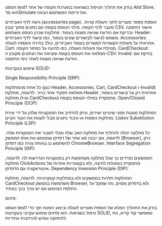 הטסט test1 בודק את תהליך הטיפול בשגיאות במערכת הקופה של אתר Atid Store. הוא מדSimulate את זרימת המשתמש הבאה:

גישה לדף האביזרים (accessories page).
הוספת מספר מוצרים לתוך העגלת קניות.
מעבר לדף הקופה.
מילוי הטופס בקופה עם נתונים מתוך קובץ CSV.
אישור ההזמנה ובדיקת אם הודעת שגיאה מוצגת בעמוד.
מחלקות שבהן הטסט משתמש:
Header: משמש לגישה לקישורים שונים בעמוד, כמו קישור לדף האביזרים.
Accessories: אחראית על פעולות הקשורות למוצרים בעמוד האביזרים, כולל בחירה והוספה לעגלה.
Cart: מנהלת את פעולות העגלה, כמו לחיצה על כפתור הקופה.
CardCheckout: ממלאה את הטופס בקופה ומביאה את הנתונים מקובץ ה-CSV.
Invalid: בודקת אם הודעת שגיאה מוצגת לאחר ניסי ההזמנה.


שימוש בעקרונות SOLID:



Single Responsibility Principle (SRP):

כל אחת מהמחלקות (כגון Header, Accessories, Cart, CardCheckout ו-Invalid) ממלאת תפקיד אחד ברור. לדוגמה, מחלקת Header אחראית רק על קישורים בעמוד, ואילו מחלקת CardCheckout מתמקדת במילוי הטופס בקופה.
Open/Closed Principle (OCP):

המחלקות מוגנות מפני שינויים ישירים, וניתן להרחיב את הפונקציות שלהן על ידי יצירת מחלקות נוספות או עיבוד נתונים מבלי לשנות את הקוד הקיים.
Liskov Substitution Principle (LSP):

כל מחלקה יכולה להחליף את מחלקת האב שלה מבלי לשבור את הפונקציות שלה. לדוגמה, אם ייבנה סוג אחר של דפדפן שמממש את אותו הממשק (Browser), ניתן להשתמש בו באותה צורה כמו דפדפן ChromeBrowser.
Interface Segregation Principle (ISP):

הממשקים נפרדים כך שכל מחלקה משתמשת רק בפונקציות הנדרשות לה. לדוגמה, מחלקת ClickActions מתמקדת בפעולות לחיצה, ולא בקטגוריות אחרות של אינטראקציה עם הדפדפן.
Dependency Inversion Principle (DIP):

המחלקות תלויות בממשקים ולא במחלקות קונקרטיות. לדוגמה, מחלקת CardCheckout משתמשת בממשק Browser, ולא בדפדפן מסוים, מה שמקל על החלפת המימוש אם יש צורך בכך בעתיד.


סיכום:


הטסט test1 בודק את התהליך המלא של הוספת מוצרים לעגלה וביצוע הזמנה תוך כדי טיפול בשגיאות. הוא מדגים שימוש עקרוני בעקרונות SOLID, ומאפשר קוד קריא, נוח לתחזוקה וגמיש להרחבות עתידיות.






